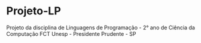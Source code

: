 # Projeto-LP
Projeto da disciplina de Linguagens de Programação - 2° ano de Ciência da Computação 
FCT Unesp - Presidente Prudente - SP
